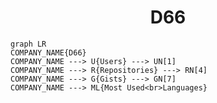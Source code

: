 <h1 align="center">D66</h1>

```mermaid
graph LR
COMPANY_NAME{D66}
COMPANY_NAME ---> U{Users} ---> UN[1]
COMPANY_NAME ---> R{Repositories} ---> RN[4]
COMPANY_NAME ---> G{Gists} ---> GN[7]
COMPANY_NAME ---> ML{Most Used<br>Languages}
```
